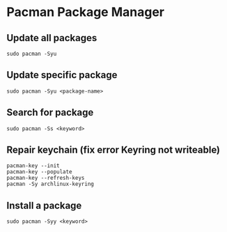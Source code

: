 # Pacman Package Manager

## Update all packages
~~~
sudo pacman -Syu
~~~

## Update specific package
~~~
sudo pacman -Syu <package-name>
~~~

## Search for package
~~~
sudo pacman -Ss <keyword>
~~~

## Repair keychain (fix error Keyring not writeable)
~~~
pacman-key --init
pacman-key --populate
pacman-key --refresh-keys
pacman -Sy archlinux-keyring
~~~

## Install a package
~~~
sudo pacman -Syy <keyword>
~~~

